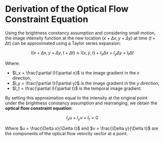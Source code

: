 # Derivation of the Optical Flow Constraint Equation

Using the brightness constancy assumption and considering small motion, the image intensity function at the new location $(x + \Delta x, y + \Delta y)$ at time $(t + \Delta t)$ can be approximated using a Taylor series expansion:

$$
I(x + \Delta x, y + \Delta y, t + \Delta t) \approx I(x, y, t) + I_x \Delta x + I_y \Delta y + I_t \Delta t
$$

Where:

- $I_x = \frac{\partial I}{\partial x}$ is the image gradient in the $x$ direction,
- $I_y = \frac{\partial I}{\partial y}$ is the image gradient in the $y$ direction,
- $I_t = \frac{\partial I}{\partial t}$ is the temporal image gradient.

By setting this approximation equal to the intensity at the original point under the brightness constancy assumption and rearranging, we obtain the **optical flow constraint equation**:

$$
I_x u + I_y v + I_t = 0
$$

Where $u = \frac{\Delta x}{\Delta t}$ and $v = \frac{\Delta y}{\Delta t}$ are the components of the optical flow velocity vector at a point.
